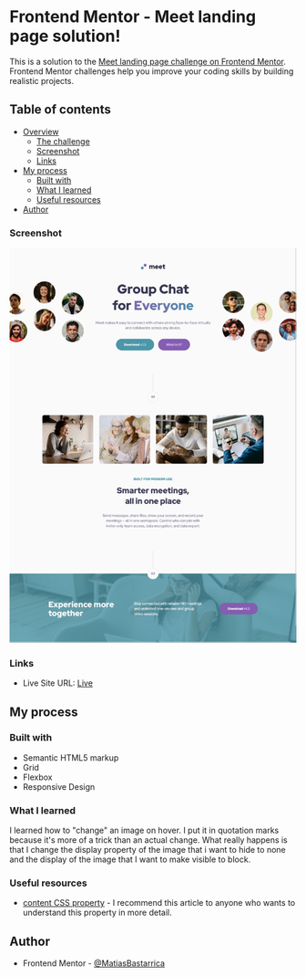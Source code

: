 # Frontend Mentor - Meet landing page solution!

This is a solution to the [Meet landing page challenge on Frontend Mentor](https://www.frontendmentor.io/challenges/meet-landing-page-rbTDS6OUR). Frontend Mentor challenges help you improve your coding skills by building realistic projects.

## Table of contents

- [Overview](#overview)
  - [The challenge](#the-challenge)
  - [Screenshot](#screenshot)
  - [Links](#links)
- [My process](#my-process)
  - [Built with](#built-with)
  - [What I learned](#what-i-learned)
  - [Useful resources](#useful-resources)
- [Author](#author)

### Screenshot

![](./screenshot/screenshot-desktop.png)

### Links

- Live Site URL: [Live](https://matiasbastarrica.github.io/meet-landing-page/)

## My process

### Built with

- Semantic HTML5 markup
- Grid
- Flexbox
- Responsive Design

### What I learned

I learned how to "change" an image on hover. I put it in quotation marks because it's more of a trick than an actual change. What really happens is that I change the display property of the image that i want to hide to none and the display of the image that I want to make visible to block.

### Useful resources

- [content CSS property](https://developer.mozilla.org/en-US/docs/Web/CSS/content) - I recommend this article to anyone who wants to understand this property in more detail.

## Author

- Frontend Mentor - [@MatiasBastarrica](https://www.frontendmentor.io/profile/MatiasBastarrica)

